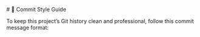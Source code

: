 \# 📝 Commit Style Guide



To keep this project’s Git history clean and professional, follow this commit message format:



<!-- Updated usage example for testing commit guide -->
